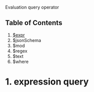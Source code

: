 Evaluation query operator

## Table of Contents
1. [$expr](#1-expression-query)
2. $jsonSchema
3. $mod
5. $regex
4. $text
5. $where

# 1. expression query

